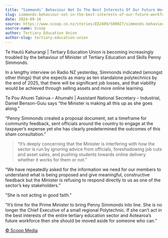 ```yaml
---
title: "Simmonds’ Behaviour Not In The Best Interests Of Our Future Workforce"
slug: simmonds-behaviour-not-in-the-best-interests-of-our-future-workforce
date: 2024-09-16
source: https://www.scoop.co.nz/stories/ED2409/S00027/simmonds-behaviour-not-in-the-best-interests-of-our-future-workforce.htm
source-name: Scoop
author: Tertiary Education Union
author-slug: tertiary-education-union
---
```


<p>Te Hautū Kahurangi | Tertiary Education Union is
becoming increasingly troubled by the behaviour of Minister
of Tertiary Education and Skills Penny Simmonds.</p>

<p>In a
lengthy interview on Radio NZ yesterday, Simmonds indicated
(amongst other things) that she expects as many as ten
standalone polytechnics by the end of 2025, that there will
be significant job losses, and that viability would be
achieved through selling assets and more online
learning.</p>

<p>Te Pou Ahurei Takirua – Ahumahi |
Assistant National Secretary – Industrial, Daniel
Benson-Guiu says “the Minister is making all this up as
she goes along.”</p>

<p>“Penny Simmonds created a
proposal document, set a timeframe for community feedback,
sent officials around the country to engage at the
taxpayer’s expense yet she has clearly predetermined the
outcomes of this sham
consultation.”</p><blockquote><p>“It’s deeply
concerning that the Minister is interfering with how the
sector is run by ignoring advice from officials,
foreshadowing job cuts and asset sales, and pushing students
towards online delivery whether it works for them or
not.”</p></blockquote><p>“We have repeatedly asked for
the information we need for our members to understand what
is being proposed and give meaningful, constructive feedback
but the Minister is refusing to respond directly to us as
one of the sector’s key stakeholders.”</p>

<p>"She is not
acting in good faith."</p>

<p>"It’s time for the Prime
Minister to bring Penny Simmonds into line. She is no longer
the Chief Executive of a small regional Polytechnic. If she
can’t act in the best interests of the entire tertiary
education sector and Aotearoa’s future workforce then she
should be moved aside for someone who
can.”</p><p>
<a href="http://www.scoop.co.nz/about/terms.html" target="_blank"><span>© Scoop Media</span></a>
         </p>